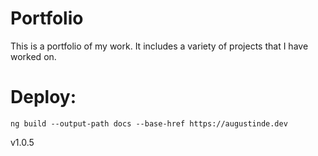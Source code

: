 # Portfolio
This is a portfolio of my work. It includes a variety of projects that I have worked on.

# Deploy:
`ng build --output-path docs --base-href https://augustinde.dev`

v1.0.5
